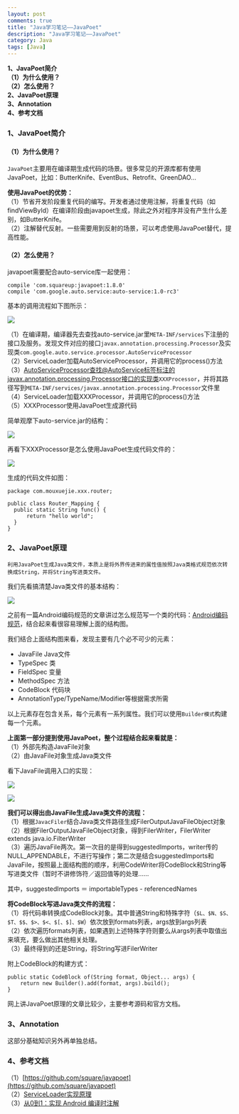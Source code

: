 ```yaml
---
layout: post
comments: true
title: "Java学习笔记——JavaPoet"
description: "Java学习笔记——JavaPoet"
category: Java
tags: [Java]
---
```



**1、JavaPoet简介**    
**（1）为什么使用？**    
**（2）怎么使用？**    
**2、JavaPoet原理**    
**3、Annotation**    
**4、参考文档**    

<!--more-->

### 1、JavaPoet简介

#### （1）为什么使用？

`JavaPoet`主要用在编译期生成代码的场景。很多常见的开源库都有使用JavaPoet，比如：ButterKnife、EventBus、Retrofit、GreenDAO...

**使用JavaPoet的优势：**    
（1）节省开发阶段重复代码的编写。开发者通过使用注解，将重复代码（如findViewById）在编译阶段由javapoet生成，除此之外对程序并没有产生什么差别，如ButterKnife。    
（2）注解替代反射。一些需要用到反射的场景，可以考虑使用JavaPoet替代，提高性能。

#### （2）怎么使用？

javapoet需要配合auto-service库一起使用：

    compile 'com.squareup:javapoet:1.8.0'
    compile 'com.google.auto.service:auto-service:1.0-rc3'

基本的调用流程如下图所示：

![](/image/2018-04-18-learning-notes-javapoet/invoke-flow.png)
    
（1）在编译期，编译器先去查找auto-service.jar里`META-INF/services`下注册的接口及服务。发现文件对应的接口`javax.annotation.processing.Processor`及实现类`com.google.auto.service.processor.AutoServiceProcessor`    
（2）ServiceLoader加载AutoServiceProcessor，并调用它的process()方法    
（3）AutoServiceProcessor查找@AutoService标签标注的javax.annotation.processing.Processor接口的实现类`XXXProcessor`，并将其路径写到`META-INF/services/javax.annotation.processing.Processor`文件里    
（4）ServiceLoader加载XXXProcessor，并调用它的process()方法    
（5）XXXProcessor使用JavaPoet生成源代码

简单观摩下auto-service.jar的结构：

![](/image/2018-04-18-learning-notes-javapoet/auto-service.png)

再看下XXXProcessor是怎么使用JavaPoet生成代码文件的：

![](/image/2018-04-18-learning-notes-javapoet/xxxprocessor.png)

生成的代码文件如图：

    package com.mouxuejie.xxx.router;

    public class Router_Mapping {
      public static String func() {
          return "hello world";
      }
    }

### 2、JavaPoet原理

`利用JavaPoet生成Java类文件，本质上是将外界传进来的属性值按照Java类格式规范依次转换成String，并将String写进类文件。`

我们先看搞清楚Java类文件的基本结构：

![](/image/2018-04-18-learning-notes-javapoet/java-file.png)

之前有一篇Android编码规范的文章讲过怎么规范写一个类的代码：[Android编码规范](http://mouxuejie.com/blog/2016-08-28/android-code-style/)，结合起来看很容易理解上面的结构图。

我们结合上面结构图来看，发现主要有几个必不可少的元素：

- JavaFile Java文件
- TypeSpec 类
- FieldSpec 变量
- MethodSpec 方法
- CodeBlock 代码块
- AnnotationType/TypeName/Modifier等根据需求所需

以上元素存在包含关系，每个元素有一系列属性。我们可以使用`Builder模式`构建每一个元素。

**上面第一部分提到使用JavaPoet，整个过程结合起来看就是：**    
（1）外部先构造JavaFile对象    
（2）由JavaFile对象生成Java类文件    

看下JavaFile调用入口的实现：

![](/image/2018-04-18-learning-notes-javapoet/java-file-code1.png)

![](/image/2018-04-18-learning-notes-javapoet/java-file-code2.png)

**我们可以得出由JavaFile生成Java类文件的流程：**    
（1）根据`JavacFiler`结合Java类文件路径生成FilerOutputJavaFileObject对象    
（2）根据FilerOutputJavaFileObject对象，得到FilerWriter，FilerWriter extends java.io.FilterWriter    
（3）遍历JavaFile两次。第一次目的是得到suggestedImports，writer传的NULL_APPENDABLE，不进行写操作；第二次是结合suggestedImports和JavaFile，按照最上面结构图的顺序，利用CodeWriter将CodeBlock和String等写进类文件（暂时不讲修饰符／返回值等的处理……    

其中，suggestedImports ＝ importableTypes - referencedNames

**将CodeBlock写进Java类文件的流程：**    
（1）将代码串转换成CodeBlock对象。其中普通String和特殊字符（`$L、$N、$S、$T、$$、$>、$<、$[、$]、$W`）依次放到formats列表，args放到args列表    
（2）依次遍历formats列表，如果遇到上述特殊字符则要么从args列表中取值出来填充，要么做出其他相关处理。    
（3）最终得到的还是String，将String写进FilerWriter    

附上CodeBlock的构建方式：    

    public static CodeBlock of(String format, Object... args) {
        return new Builder().add(format, args).build();
    }

网上讲JavaPoet原理的文章比较少，主要参考源码和官方文档。

### 3、Annotation

这部分基础知识另外再单独总结。

### 4、参考文档

（1）[https://github.com/square/javapoet](https://github.com/square/javapoet)    
（2）[ServiceLoader实现原理](https://blog.csdn.net/is_zhoufeng/article/details/50722440)    
（3）[从0到1：实现 Android 编译时注解](https://www.jianshu.com/p/9e34defcb76f)



